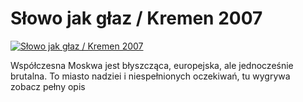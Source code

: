 Słowo jak głaz / Kremen 2007 
=============
[![Słowo jak głaz / Kremen 2007 ](http://vidos.pl/images/player.gif)](http://vidos.pl/slowo-jak-glaz-kremen-2007)

 Współczesna Moskwa jest błyszcząca, europejska, ale jednocześnie brutalna. To miasto nadziei i niespełnionych oczekiwań, tu wygrywa zobacz pełny opis
